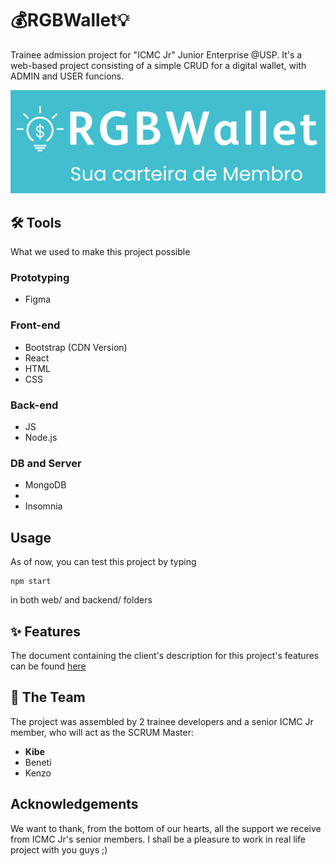 
# 💰RGBWallet💡
Trainee admission project for "ICMC Jr" Junior Enterprise @USP.  It's a web-based project consisting of a simple CRUD for a digital wallet, with ADMIN and USER funcions.

<p align="center">
      <img src="web/public/logo.png" alt="RGBWallet logo"/>
</p>

## 🛠️ Tools
What we used to make this project possible

### Prototyping
* Figma

### Front-end
* Bootstrap (CDN Version)
* React
* HTML
* CSS

### Back-end
* JS
* Node.js

### DB and Server
* MongoDB
* 
* Insomnia

## Usage
As of now, you can test this project by typing
```
npm start
```
in both web/ and backend/ folders

## ✨ Features 
The document containing the client's description for this project's features can be found [here](https://drive.google.com/file/d/1W3Xj5Vy73h6mo37CGoguPnMa-BOt-mNl/view?usp=sharing)

## 👥 The Team
The project was assembled by 2 trainee developers and a senior ICMC Jr member, who will act as the SCRUM Master:

* **Kibe**
* Beneti
* Kenzo

## Acknowledgements
We want to thank, from the bottom of our hearts, all the support we receive from ICMC Jr's senior members. I shall be a pleasure to work in real life project with you guys ;)
